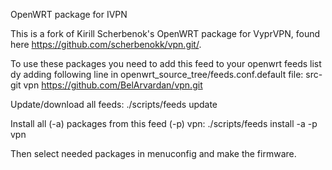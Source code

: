 OpenWRT package for IVPN

This is a fork of Kirill Scherbenok's OpenWRT package for VyprVPN, found here https://github.com/scherbenokk/vpn.git/.

To use these packages you need to add this feed to your openwrt feeds list dy adding following line in openwrt_source_tree/feeds.conf.default file: src-git vpn https://github.com/BelArvardan/vpn.git

Update/download all feeds: ./scripts/feeds update

Install all (-a) packages from this feed (-p) vpn: ./scripts/feeds install -a -p vpn

Then select needed packages in menuconfig and make the firmware.
